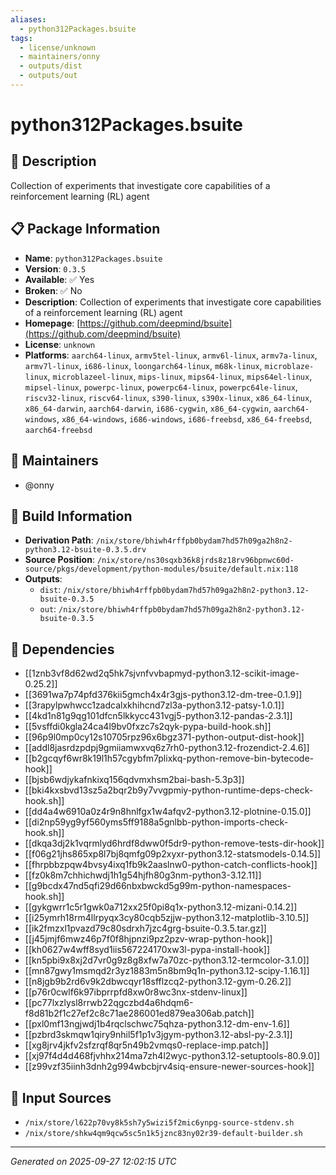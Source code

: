 ```yaml
---
aliases:
  - python312Packages.bsuite
tags:
  - license/unknown
  - maintainers/onny
  - outputs/dist
  - outputs/out
---
```


# python312Packages.bsuite

## 📝 Description

Collection of experiments that investigate core capabilities of a reinforcement learning (RL) agent

## 📋 Package Information

- **Name**: `python312Packages.bsuite`
- **Version**: `0.3.5`
- **Available**: ✅ Yes
- **Broken**: ✅ No
- **Description**: Collection of experiments that investigate core capabilities of a reinforcement learning (RL) agent
- **Homepage**: [https://github.com/deepmind/bsuite](https://github.com/deepmind/bsuite)
- **License**: `unknown`
- **Platforms**: `aarch64-linux`, `armv5tel-linux`, `armv6l-linux`, `armv7a-linux`, `armv7l-linux`, `i686-linux`, `loongarch64-linux`, `m68k-linux`, `microblaze-linux`, `microblazeel-linux`, `mips-linux`, `mips64-linux`, `mips64el-linux`, `mipsel-linux`, `powerpc-linux`, `powerpc64-linux`, `powerpc64le-linux`, `riscv32-linux`, `riscv64-linux`, `s390-linux`, `s390x-linux`, `x86_64-linux`, `x86_64-darwin`, `aarch64-darwin`, `i686-cygwin`, `x86_64-cygwin`, `aarch64-windows`, `x86_64-windows`, `i686-windows`, `i686-freebsd`, `x86_64-freebsd`, `aarch64-freebsd`
## 👥 Maintainers

- @onny


## 🔧 Build Information

- **Derivation Path**: `/nix/store/bhiwh4rffpb0bydam7hd57h09ga2h8n2-python3.12-bsuite-0.3.5.drv`
- **Source Position**: `/nix/store/ns30sqxb36k8jrds8z18rv96bpnwc60d-source/pkgs/development/python-modules/bsuite/default.nix:118`
- **Outputs**:
  - `dist`:  `/nix/store/bhiwh4rffpb0bydam7hd57h09ga2h8n2-python3.12-bsuite-0.3.5`
  - `out`:  `/nix/store/bhiwh4rffpb0bydam7hd57h09ga2h8n2-python3.12-bsuite-0.3.5`

## 🔗 Dependencies

- [[1znb3vf8d62wd2q5hk7sjvnfvvbapmyd-python3.12-scikit-image-0.25.2]]
- [[3691wa7p74pfd376kii5gmch4x4r3gjs-python3.12-dm-tree-0.1.9]]
- [[3rapylpwhwcc1zadcalxkhihcnd7zl3a-python3.12-patsy-1.0.1]]
- [[4kd1n81g9qg101dfcn5lkkycc431vgj5-python3.12-pandas-2.3.1]]
- [[5vsffdi0kgla24ca4l9bv0fxzc7s2qyk-pypa-build-hook.sh]]
- [[96p9l0mp0cy12s10705rpz96x6bgz371-python-output-dist-hook]]
- [[addl8jasrdzpdpj9gmiiamwxvq6z7rh0-python3.12-frozendict-2.4.6]]
- [[b2gcqyf6wr8k19l1h57cgybfm7plixkq-python-remove-bin-bytecode-hook]]
- [[bjsb6wdjykafnkixq156qdvmxhsm2bai-bash-5.3p3]]
- [[bki4kxsbvd13sz5a2bqr2b9y7vvgpmiy-python-runtime-deps-check-hook.sh]]
- [[dd4a4w6910a0z4r9n8hnlfgx1w4afqv2-python3.12-plotnine-0.15.0]]
- [[di2np59yg9yf560yms5ff9188a5gnlbb-python-imports-check-hook.sh]]
- [[dkqa3dj2k1vqrmlyd6hrdf8dww0f5dr9-python-remove-tests-dir-hook]]
- [[f06g21jhs865xp8l7bj8qmfg09p2xyxr-python3.12-statsmodels-0.14.5]]
- [[fhrpbbzpqw4bvsy4ixq1fb9k2aaslnw0-python-catch-conflicts-hook]]
- [[fz0k8m7chhichwdj1h1g54hjfh80g3nm-python3-3.12.11]]
- [[g9bcdx47nd5qfi29d66nbxbwckd5g99m-python-namespaces-hook.sh]]
- [[gykgwrr1c5r1gwk0a712xx25f0pi8q1x-python3.12-mizani-0.14.2]]
- [[i25ymrh18rm4llrpyqx3cy80cqb5zjjw-python3.12-matplotlib-3.10.5]]
- [[ik2fmzxl1pvazd79c80sdrxh7jzc4grg-bsuite-0.3.5.tar.gz]]
- [[j45jmjf6mwz46p7f0f8hjpnzi9pz2pzv-wrap-python-hook]]
- [[kh0627w4wff8syd1iis567224170xw3l-pypa-install-hook]]
- [[kn5pbi9x8xj2d7vr0g9z8g8xfw7a70zc-python3.12-termcolor-3.1.0]]
- [[mn87gwy1msmqd2r3yz1883m5n8bm9q1n-python3.12-scipy-1.16.1]]
- [[n8jgb9b2rd6v9k2dbwcqyr18sfflzcq2-python3.12-gym-0.26.2]]
- [[p76r0cwlf6k97ibprrpfd8xw0r8wc3nx-stdenv-linux]]
- [[pc77lxzlysl8rrwb22qgczbd4a6hdqm6-f8d81b2f1c27ef2c8c71ae286001ed879ea306ab.patch]]
- [[pxl0mf13ngjwdj1b4rqclschwc75qhza-python3.12-dm-env-1.6]]
- [[pzbrd3skmqw1qiry9nhil5f1p1v3jgym-python3.12-absl-py-2.3.1]]
- [[xg8jrv4jkfv2sfzrqf8qr5n49b2vmqs0-replace-imp.patch]]
- [[xj97f4d4d468fjvhhx214ma7zh4l2wyc-python3.12-setuptools-80.9.0]]
- [[z99vzf35iinh3dnh2g994wbcbjrv4siq-ensure-newer-sources-hook]]

## 📁 Input Sources

- `/nix/store/l622p70vy8k5sh7y5wizi5f2mic6ynpg-source-stdenv.sh`
- `/nix/store/shkw4qm9qcw5sc5n1k5jznc83ny02r39-default-builder.sh`

---
*Generated on 2025-09-27 12:02:15 UTC*
